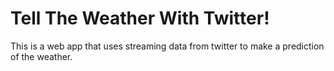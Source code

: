 # Tell The Weather With Twitter!

This is a web app that uses streaming data from twitter to make a prediction of the weather.
